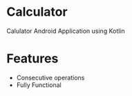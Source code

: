 # Calculator
Calulator Android Application using Kotlin

# Features

- Consecutive operations
- Fully Functional
